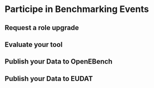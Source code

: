 # Participe in Benchmarking Events

Request a role upgrade
----------------------

Evaluate your tool
------------------

Publish your Data to OpenEBench
-------------------------------

Publish your Data to EUDAT
--------------------------
